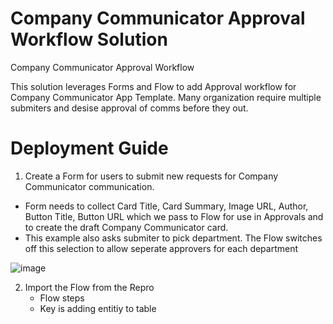 # Company Communicator Approval Workflow Solution
Company Communicator Approval Workflow

This solution leverages Forms and Flow to add Approval workflow for Company Communicator App Template.  Many organization require multiple submiters and desise approval of comms before they out.

# Deployment Guide
1. Create a Form for users to submit new requests for Company Communicator communication.
  - Form needs to collect Card Title, Card Summary, Image URL, Author, Button Title, Button URL which we pass to Flow for use in Approvals and to create the draft Company Communicator card.
  - This example also asks submiter to pick department.  The Flow switches off this selection to allow seperate approvers for each department
  
  ![image](https://user-images.githubusercontent.com/54556057/112554428-ac4bde80-8d9c-11eb-844f-31cf39edcd63.png)
  
2. Import the Flow from the Repro
   - Flow steps
   - Key is adding entitiy to table

